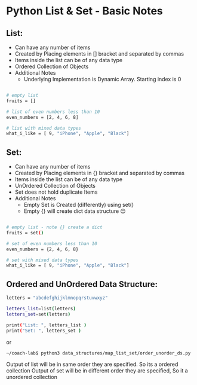 # Python List & Set - Basic Notes

## List: 
* Can have any number of items 
* Created by Placing elements in [] bracket and separated by commas
* Items inside the list can be of any data type 
* Ordered Collection of Objects
* Additional Notes
    * Underlying Implementation is Dynamic Array. Starting index is 0 

```sh

# empty list
fruits = []

# list of even numbers less than 10
even_numbers = [2, 4, 6, 8]

# list with mixed data types
what_i_like = [ 9, "iPhone", "Apple", "Black"]

```

## Set:
* Can have any number of items 
* Created by Placing elements in {} bracket and separated by commas
* Items inside the list can be of any data type 
* UnOrdered Collection of Objects
* Set does not hold duplicate Items
* Additional Notes
    * Empty Set is Created (differently)  using set()
    * Empty {} will create dict data structure 😊

```sh 

# empty list - note {} create a dict
fruits = set() 

# set of even numbers less than 10
even_numbers = {2, 4, 6, 8}

# set with mixed data types
what_i_like = [ 9, "iPhone", "Apple", "Black"]

```

## Ordered and UnOrdered Data Structure:

```sh 
letters = "abcdefghijklmnopqrstuvwxyz"

letters_list=list(letters)
letters_set=set(letters)

print("List: ", letters_list )
print("Set: ", letters_set )

```
or 
```sh
~/coach-lab$ python3 data_structures/map_list_set/order_unorder_ds.py
```

Output of list will be in same order they are specified. So its a ordered collection 
Output of set will be in different order they are specified, So it a unordered collection


